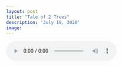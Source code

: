 ```yaml
---
layout: post
title: "Tale of 2 Trees"
description: 'July 19, 2020'
image:
---
```


<audio controls preload="metadata">
  <source src="https://docs.google.com/uc?export=open&id=1yo0SsE9J-y8wC5PySYsrqvFthREDfN7n" type="audio/mp3">
Your browser does not support the audio element.
</audio>

